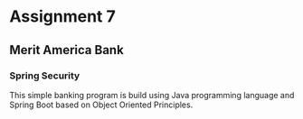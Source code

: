 # Assignment 7
## Merit America Bank

### Spring Security
This simple banking program is build using Java programming language and Spring Boot based on Object Oriented Principles.
